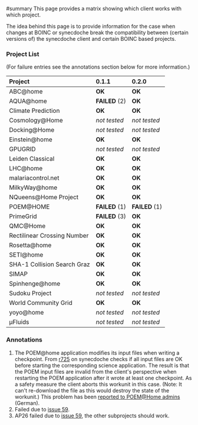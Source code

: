 ﻿#summary This page provides a matrix showing which client works with which project.

The idea behind this page is to provide information for the case when changes at BOINC or synecdoche break the compatibility between (certain versions of) the synecdoche client and certain BOINC based projects.

### Project List ###
(For failure entries see the annotations section below for more information.)

| **Project**                   | **0.1.1**      | **0.2.0**      |
|:------------------------------|:---------------|:---------------|
| ABC@home                    | **OK**         | **OK**         |
| AQUA@home                   | **FAILED** (2) | **OK**         |
| Climate Prediction          | **OK**         | **OK**         |
| Cosmology@Home              | _not tested_ | _not tested_ |
| Docking@Home                | _not tested_ | _not tested_ |
| Einstein@home               | **OK**         | **OK**         |
| GPUGRID                     | _not tested_ | _not tested_ |
| Leiden Classical            | **OK**         | **OK**         |
| LHC@home                    | **OK**         | **OK**         |
| malariacontrol.net          | **OK**         | **OK**         |
| MilkyWay@home              | **OK**         | **OK**         |
| NQueens@Home Project        | **OK**         | **OK**         |
| POEM@HOME                   | **FAILED** (1) | **FAILED** (1) |
| PrimeGrid                  | **FAILED** (3) | **OK**         |
| QMC@Home                    | **OK**         | **OK**         |
| Rectilinear Crossing Number | **OK**         | **OK**         |
| Rosetta@home                | **OK**         | **OK**         |
| SETI@home                   | **OK**         | **OK**         |
| SHA-1 Collision Search Graz | **OK**         | **OK**         |
| SIMAP                       | **OK**         | **OK**         |
| Spinhenge@home              | **OK**         | **OK**         |
| Sudoku Project              | _not tested_ | _not tested_ |
| World Community Grid        | **OK**         | **OK**         |
| yoyo@home                   | _not tested_ | _not tested_ |
| µFluids                     | _not tested_ | _not tested_ |

### Annotations ###
  1. The POEM@home application modifies its input files when writing a checkpoint. From [r725](https://code.google.com/p/synecdoche/source/detail?r=725) on synecdoche checks if all input files are OK before starting the corresponding science application. The result is that the POEM input files are invalid from the client's perspective when restarting the POEM application after it wrote at least one checkpoint. As a safety measure the client aborts this workunit in this case. (Note: It can't re-download the file as this would destroy the state of the workunit.) This problem has been [reported to POEM@Home admins](http://boinc.fzk.de/poem/forum_thread.php?id=322) (German).
  1. Failed due to [issue 59](https://code.google.com/p/synecdoche/issues/detail?id=59).
  1. AP26 failed due to [issue 59](https://code.google.com/p/synecdoche/issues/detail?id=59), the other subprojects should work.